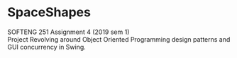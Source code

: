 # SpaceShapes

SOFTENG 251 Assignment 4 (2019 sem 1)\
Project Revolving around Object Oriented Programming design patterns and GUI concurrency in Swing.

